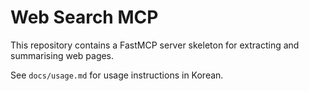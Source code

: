 # Web Search MCP

This repository contains a FastMCP server skeleton for extracting and summarising web pages.

See `docs/usage.md` for usage instructions in Korean.
